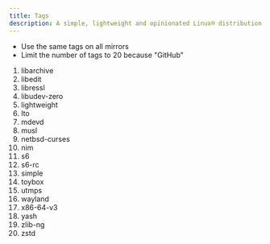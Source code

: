 ```yaml
---
title: Tags
description: A simple, lightweight and opinionated Linux® distribution based on musl libc and toybox
---
```


- Use the same tags on all mirrors
- Limit the number of tags to 20 because "GitHub"

1. libarchive
2. libedit
3. libressl
4. libudev-zero
5. lightweight
6. lto
7. mdevd
8. musl
9. netbsd-curses
10. nim
11. s6
12. s6-rc
13. simple
14. toybox
15. utmps
16. wayland
17. x86-64-v3
18. yash
19. zlib-ng
20. zstd
